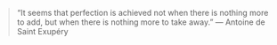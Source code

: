> “It seems that perfection is achieved not when there is nothing more to add, but when there is nothing more to take away.” — Antoine de Saint Exupéry
